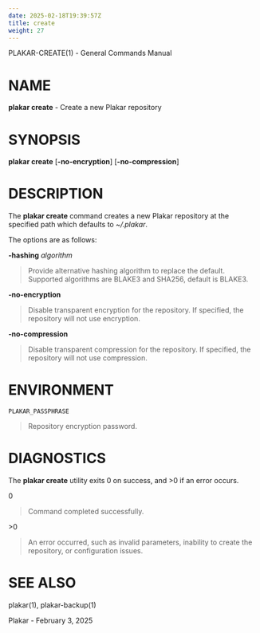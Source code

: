 ```yaml
---
date: 2025-02-18T19:39:57Z
title: create
weight: 27
---
```

PLAKAR-CREATE(1) - General Commands Manual

# NAME

**plakar create** - Create a new Plakar repository

# SYNOPSIS

**plakar create**
\[**-no-encryption**]
\[**-no-compression**]

# DESCRIPTION

The
**plakar create**
command creates a new Plakar repository at the specified path which defaults to
*~/.plakar*.

The options are as follows:

**-hashing** *algorithm*

> Provide alternative hashing algorithm to replace the default.
> Supported algorithms are BLAKE3 and SHA256, default is BLAKE3.

**-no-encryption**

> Disable transparent encryption for the repository.
> If specified, the repository will not use encryption.

**-no-compression**

> Disable transparent compression for the repository.
> If specified, the repository will not use compression.

# ENVIRONMENT

`PLAKAR_PASSPHRASE`

> Repository encryption password.

# DIAGNOSTICS

The **plakar create** utility exits&#160;0 on success, and&#160;&gt;0 if an error occurs.

0

> Command completed successfully.

&gt;0

> An error occurred, such as invalid parameters, inability to create the
> repository, or configuration issues.

# SEE ALSO

plakar(1),
plakar-backup(1)

Plakar - February 3, 2025
